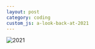 ```yaml
---
layout: post
category: coding
custom_js: a-look-back-at-2021
---
```


![2021](https://khjzzm.github.io/assets/image/wakatime/2021.png)